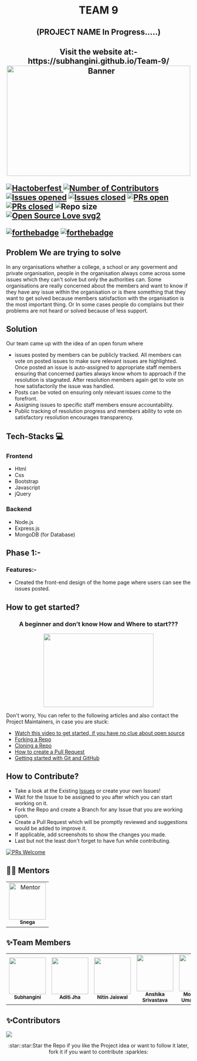 <h1 align="center"> TEAM 9</h1>
<h2 align="center"> (PROJECT NAME In Progress.....)<h2>
<p align="center">
	Visit the website at:- https://subhangini.github.io/Team-9/
	<img src="https://user-images.githubusercontent.com/68437435/134775433-ea60b001-14cd-404f-a0aa-7da9152ca809.gif" width=500 height=300 alt="Banner">
</p>

[![Hactoberfest](https://img.shields.io/badge/Hactoberfest-21-red)
  ![Number of Contributors](https://img.shields.io/github/contributors/CodeFlow201/Team-9)](https://github.com/CodeFlow201/Team-9/graphs/contributors)
  [![Issues opened](https://img.shields.io/github/issues/CodeFlow201/Team-9)](https://github.com/CodeFlow201/Team-9)
  [![Issues closed](https://img.shields.io/github/issues-closed/CodeFlow201/Team-9)](https://github.com/CodeFlow201/Team-9/issues)
  [![PRs open](https://img.shields.io/github/issues-pr/CodeFlow201/Team-9)](https://github.com/CodeFlow201/Team-9/pulls)
  [![PRs closed](https://img.shields.io/github/issues-pr-closed/CodeFlow201/Team-9)](https://github.com/CodeFlow201/Team-9/pulls)
  ![Repo size](https://img.shields.io/github/repo-size/CodeFlow201/Team-9)
  [![Open Source Love svg2](https://badges.frapsoft.com/os/v2/open-source.svg?v=103)](https://github.com/ellerbrock/open-source-badges/)

[![forthebadge](https://forthebadge.com/images/badges/built-by-developers.svg)](https://forthebadge.com)
[![forthebadge](https://forthebadge.com/images/badges/built-with-love.svg)](https://forthebadge.com)

## Problem We are trying to solve
<p>In any organisations whether a college, a school or any goverment and private organisation, people in the organisation always come across some issues which they can't solve but only the authorities can. Some organisations are really concerned about the members and want to know if they have any issue within the organisation or is there something that they want to get solved because members satisfaction with the organisation is the most important thing. Or In some cases people do complains but their problems are not heard or solved because of less support.</P>

## Solution
<p> Our team came up with the idea of an open forum where<p>

- issues posted by members can be publicly tracked. All members can vote on posted issues to make sure relevant issues are highlighted. Once posted an issue is auto-assigned to appropriate staff members ensuring that concerned parties always know whom to approach if the resolution is stagnated. After resolution members again get to vote on how satisfactorily the issue was handled.
- Posts can be voted on ensuring only relevant issues come to the forefront.
- Assigning issues to specific staff members ensure accountability.
- Public tracking of resolution progress and members ability to vote on satisfactory resolution encourages transparency.

## Tech-Stacks 💻
<h3>Frontend</h3>

- Html
- Css
- Bootstrap
- Javascript
- jQuery
	
<h3>Backend</h3>
	
- Node.js
- Express.js
- MongoDB (for Database)
	
## Phase 1:-
<h3>Features:-</h3>
	
- Created the front-end design of the home page where users can see the issues posted.
	
## How to get started?
<h3 align="center">A beginner and don't know How and Where to start???</h3>
<p align="center">
   <img src="https://user-images.githubusercontent.com/68437435/134775656-8e362893-c274-4723-b92b-be32b1639890.gif" width=300 height=200>
</p>
Don't worry, You can refer to the following articles and also contact the Project Maintainers, in case you are stuck:

- [Watch this video to get started, if you have no clue about open source](https://www.youtube.com/watch?v=c6b6B9oN4Vg)
- [Forking a Repo](https://help.github.com/en/github/getting-started-with-github/fork-a-repo)
- [Cloning a Repo](https://help.github.com/en/desktop/contributing-to-projects/creating-a-pull-request)
- [How to create a Pull Request](https://opensource.com/article/19/7/create-pull-request-github)
- [Getting started with Git and GitHub](https://towardsdatascience.com/getting-started-with-git-and-github-6fcd0f2d4ac6)

## How to Contribute?
- Take a look at the Existing [Issues](https://github.com/CodeFlow201/Team-9/issues) or create your own Issues!
- Wait for the Issue to be assigned to you after which you can start working on it.
- Fork the Repo and create a Branch for any Issue that you are working upon.
- Create a Pull Request which will be promptly reviewed and suggestions would be added to improve it.
- If applicable, add screenshots to show the changes you made.
- Last but not the least don't forget to have fun while contributing.

[![PRs Welcome](https://img.shields.io/badge/PRs-welcome-brightgreen.svg?style=flat-square)](http://makeapullrequest.com)

## 👨‍💻 Mentors

<table>
<tr>
    <td align="center" thead="Mentor"><a href="https://github.com/snega16"><img src="https://avatars.githubusercontent.com/u/72247694?v=4" width="100px;" alt="Mentor"/><br /><sub><b>Snega</b></sub></a></td>
    
  </tr>
  </table>

<h2>✨Team Members</h2>   
<!-- ALL-CONTRIBUTORS-LIST:START - Do not remove or modify this section -->
<!-- prettier-ignore-start -->
<!-- markdownlint-disable -->
<table>
  <tr>
    <td align="center"><a href="https://github.com/Subhangini/"><img src="https://avatars.githubusercontent.com/u/68437435?v=4" width="100px;" alt=""/><br /><sub><b>Subhangini</b></sub></a></td>
    <td align="center"><a href="https://github.com/aditi944"><img src="https://avatars.githubusercontent.com/u/68181276?v=4" width="100px;" alt=""/><br /><sub><b>Aditi Jha</b></sub></a></td>
    <td align="center"><a href="https://github.com/nitinjaiswal7537"><img src="https://avatars.githubusercontent.com/u/70879617?v=4" width="100px;" alt=""/><br /><sub><b>Nitin Jaiswal</b></sub></a></td>
    <td align="center"><a href="https://github.com/anshika208"><img src="https://avatars.githubusercontent.com/u/54038386?v=4" width="100px;" alt=""/><br /><sub><b>Anshika Srivastava</b></sub></a></td>
    <td align="center"><a href="https://github.com/umaidansari12"><img src="https://avatars.githubusercontent.com/u/44375704?v=4" width="100px;" alt=""/><br /><sub><b>Mohammad Umaid Ansari</b></sub></a></td>
    
  </tr>
  
</table>
	
<h2>✨Contributors</h2>   
<a href = "https://github.com/CodeFlow201/Team-9/graphs/contributors">
  <img src="https://contrib.rocks/image?repo=CodeFlow201/Team-9"/>
</a>

<p align="center">:star::star:Star the Repo if you like the Project idea or want to follow it later, fork it if you want to contribute :sparkles:</p>
